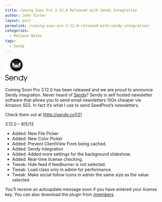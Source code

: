 ```yaml
---
title: Coming Soon Pro 3.12.0 Released with Sendy Integration
author: John Turner
layout: post
permalink: /coming-soon-pro-3-12-0-released-with-sendy-integration/
categories:
  - Release Notes
tags:
  - Sendy
---
```

[<img class="size-full wp-image-555 alignright" alt="Coming Soon page Sendy integration" src="/wp-content/uploads/2013/09/sendy-logo.jpg" width="75" height="79" />][1]

Coming Soon Pro 3.12.0 has been released and we are proud to announce Sendy integration. Never heard of [Sendy][2]? Sendy is self hosted newsletter software that allows you to send email newsletters 100x cheaper via Amazon SES. In fact it&#8217;s what I use to send SeedProd&#8217;s newsletters.

Check them out at [http://sendy.co][2]

3.12.0 &#8211; 9/5/13  
* Added: New File Picker  
* Added: New Color Picker  
* Added: Prevent ClientView From being cached.  
* Added: Sendy Integration  
* Added: Added more settings for the background slideshow.  
* Added: Real-time license checking.  
* Tweak: Hide feed if feedburner is not selected.  
* Tweak: Load class only in admin for performance.  
* Tweak: Make social follow icons in admin the same size as the value selected

You’ll receive an autoupdate message soon if you have entered your license key. You can also download the plugin from <a href="/members" target="_blank">/members</a>

 [1]: /wp-content/uploads/2013/09/sendy-logo.jpg
 [2]: http://sendy.co/?ref=W2BVJ
